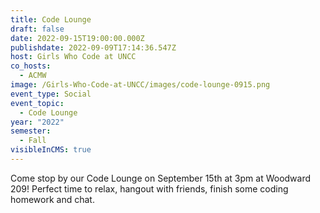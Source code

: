 ```yaml
---
title: Code Lounge
draft: false
date: 2022-09-15T19:00:00.000Z
publishdate: 2022-09-09T17:14:36.547Z
host: Girls Who Code at UNCC
co_hosts:
  - ACMW
image: /Girls-Who-Code-at-UNCC/images/code-lounge-0915.png
event_type: Social
event_topic:
  - Code Lounge
year: "2022"
semester:
  - Fall
visibleInCMS: true
---
```

Come stop by our Code Lounge on September 15th at 3pm at Woodward 209! Perfect time to relax, hangout with friends, finish some coding homework and chat.